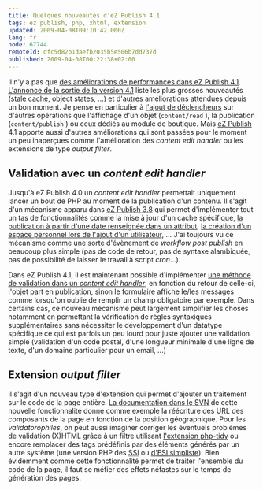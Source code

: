 ```yaml
---
title: Quelques nouveautés d'eZ Publish 4.1
tags: ez publish, php, xhtml, extension
updated: 2009-04-08T09:10:42.000Z
lang: fr
node: 67744
remoteId: dfc5d82b1daefb2035b5e506b7dd737d
published: 2009-04-08T00:22:38+02:00
---
```


Il n'y a pas que [des améliorations de performances dans eZ Publish 4.1](/post/comparaison-de-performances-entre-ez-publish-4-0-1-et-4-1). [L'annonce de la sortie de la version 4.1](http://ez.no/developer/news/ez_publish_4_1_0_released) liste les plus grosses nouveautés ([stale cache](http://ez.no/developer/articles/ez_publish_knowledge_series_stale_cache_or_how_caches_in_ez_publish_4_1_are_handled_in_a_smarter_way), [object states](http://ez.no/developer/articles/ez_publish_knowledge_series_editorial_workflow_with_object_states), ...) et d'autres améliorations attendues depuis un bon moment. Je pense en particulier à [l'ajout de déclencheurs](http://issues.ez.no/10176) sur d'autres opérations que l'affichage d'un objet (<code>content/read</code>
), la publication (<code>content/publish</code>
) ou ceux dédiés au module de boutique. Mais [eZ Publish](/tag/ez+publish) 4.1 apporte aussi d'autres améliorations qui sont passées pour le moment un peu inaperçues comme l'amélioration des *content edit handler* ou les extensions de type *output filter*.


## Validation avec un *content edit handler*


Jusqu'à eZ Publish 4.0 un *content edit handler* permettait uniquement lancer un bout de PHP au moment de la publication d'un contenu. Il s'agit d'un mécanisme apparu dans [eZ Publish 3.8](http://ez.no/developer/news/ez_publish_3_8_0_is_released) qui permet d'implémenter tout un tas de fonctionnalités comme la mise à jour d'un cache spécifique, [la publication à partir d'une date renseignée dans un attribut](http://svn.projects.ez.no/ezcore/trunk/ezcore/doc/hide_unhide.txt), [la création d'un espace personnel lors de l'ajout d'un utilisateur](http://serwatka.net/index.php/blog/ez_publish_3_8_new_custom_edit_handler), ... J'ai toujours vu ce mécanisme comme une sorte d'évènement de *workflow post publish* en beaucoup plus simple (pas de code de retour, pas de syntaxe alambiquée, pas de possibilité de laisser le travail à script *cron*...).


Dans eZ Publish 4.1, il est maintenant possible d'implémenter [une méthode de validation dans un *content edit handler*](http://pubsvn.ez.no/nextgen/trunk/doc/features/4.1/enhanced_custom_edit_handler.txt), en fonction du retour de celle-ci, l'objet part en publication, sinon le formulaire affiche le/les messages comme lorsqu'on oublie de remplir un champ obligatoire par exemple. Dans certains cas, ce nouveau mécanisme peut largement simplifier les choses notamment en permettant la vérification de règles syntaxiques supplémentaires sans nécessiter le développement d'un datatype spécifique ce qui est parfois un peu lourd pour juste ajouter une validation simple (validation d'un code postal, d'une longueur minimale d'une ligne de texte, d'un domaine particulier pour un email, ...)


## Extension *output filter*


Il s'agit d'un nouveau type d'extension qui permet d'ajouter un traitement sur le code de la page entière. [La documentation dans le SVN](http://pubsvn.ez.no/nextgen/trunk/doc/features/4.1/output_filter.txt) de cette nouvelle fonctionnalité donne comme exemple la réécriture des URL des composants de la page en fonction de la position géographique. Pour les *validatorophiles*, on peut aussi imaginer corriger les éventuels problèmes de validation (X)HTML grâce à un filtre utilisant [l'extension php-tidy](http://fr2.php.net/tidy) ou encore remplacer des tags prédéfinis par des éléments générés par un autre système (une version PHP des <abbr title="Server Side Include">SSI</abbr>  ou [d'<abbr title="Edge Side Include">ESI</abbr>  simpliste](http://en.wikipedia.org/wiki/Edge_Side_Includes)). Bien évidemment comme cette fonctionnalité permet de traiter l'ensemble du code de la page, il faut se méfier des effets néfastes sur le temps de génération des pages.

